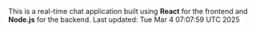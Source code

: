 This is a real-time chat application built using **React** for the frontend and **Node.js** for the backend.
Last updated: Tue Mar  4 07:07:59 UTC 2025
